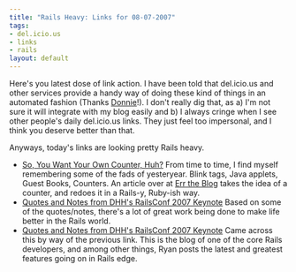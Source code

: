 ```yaml
--- 
title: "Rails Heavy: Links for 08-07-2007"
tags: 
- del.icio.us
- links
- rails
layout: default
---
```

Here's you latest dose of link action. I have been told that del.icio.us and other services provide a handy way of doing these kind of things in an automated fashion (Thanks [Donnie](http://spyderous.livejournal.com/tag/gentoo)!). I don't really dig that, as a) I'm not sure it will integrate with my blog easily and b) I always cringe when I see other people's daily del.icio.us links. They just feel too impersonal, and I think you deserve better than that.

Anyways, today's links are looking pretty Rails heavy.

  * [So, You Want Your Own Counter, Huh?](http://errtheblog.com/post/8444) From time to time, I find myself remembering some of the fads of yesteryear. Blink tags, Java applets, Guest Books, Counters. An article over at [Err the Blog](http://errtheblog.com) takes the idea of a counter, and redoes it in a Rails-y, Ruby-ish way.
  * [Quotes and Notes from DHH's RailsConf 2007 Keynote](http://gilesbowkett.blogspot.com/2007/05/quotes-and-notes-from-dhhs-railsconf.html) Based on some of the quotes/notes, there's a lot of great work being done to make life better in the Rails world.
  * [Quotes and Notes from DHH's RailsConf 2007 Keynote](http://ryandaigle.com/) Came across this by way of the previous link. This is the blog of one of the core Rails developers, and among other things, Ryan posts the latest and greatest features going on in Rails edge.
